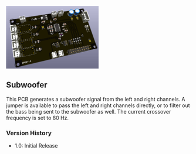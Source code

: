 <img src="screenshot.png" width="50%">

## Subwoofer

This PCB generates a subwoofer signal from the left and right channels. A jumper is available to pass the left and right channels directly, or to filter out the 
bass being sent to the subwoofer as well.  The current crossover frequency is set to 80 Hz.

### Version History

- 1.0: Initial Release